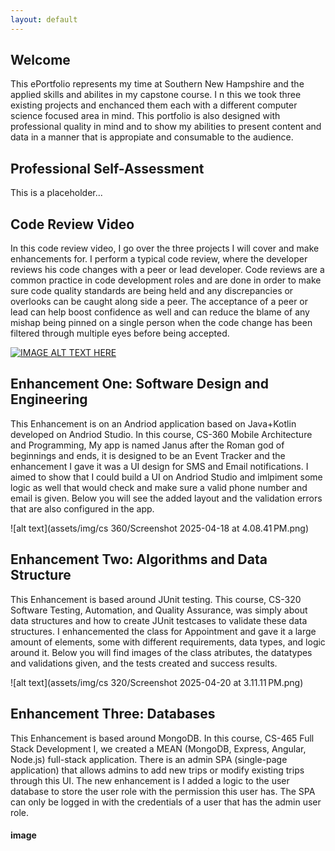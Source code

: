 ```yaml
---
layout: default
---
```


## Welcome

This ePortfolio represents my time at Southern New Hampshire and the applied skills and abilites in my capstone course. I n this we took three existing projects and enchanced them each with a different computer science focused area in mind. This portfolio is also designed with professional quality in mind and to show my abilities to present content and data in a manner that is appropiate and consumable to the audience.                                                     

## Professional Self-Assessment

This is a placeholder...

## Code Review Video

In this code review video, I go over the three projects I will cover and make enhancements for. I perform a typical code review, where the developer reviews his code changes with a peer or lead developer. Code reviews are a common practice in code development roles and are done in order to make sure code quality standards are being held and any discrepancies or overlooks can be caught along side a peer. The acceptance of a peer or lead can help boost confidence as well and can reduce the blame of any mishap being pinned on a single person when the code change has been filtered through multiple eyes before being accepted.

[![IMAGE ALT TEXT HERE](https://img.youtube.com/vi/tRtmJMMTyjE/0.jpg)](https://www.youtube.com/watch?v=tRtmJMMTyjE)


## Enhancement One: Software Design and Engineering

This Enhancement is on an Andriod application based on Java+Kotlin developed on Andriod Studio. In this course, CS-360 Mobile Architecture and Programming, My app is named Janus after the Roman god of beginnings and ends, it is designed to be an Event Tracker and the enhancement I gave it was a UI design for SMS and Email notifications. I aimed to show that I could build a UI on Andriod Studio and imlpiment some logic as well that would check and make sure a valid phone number and email is given. Below you will see the added layout and the validation errors that are also configured in the app. 

![alt text](assets/img/cs 360/Screenshot 2025-04-18 at 4.08.41 PM.png)

## Enhancement Two: Algorithms and Data Structure

This Enhancement is based around JUnit testing. This course, CS-320 Software Testing, Automation, and Quality Assurance, was simply about data structures and how to create JUnit testcases to validate these data structures. I enhancemented the class for Appointment and gave it a large amount of elements, some with different requirements, data types, and logic around it. Below you will find images of the class atributes, the datatypes and validations given, and the tests created and success results.

![alt text](assets/img/cs 320/Screenshot 2025-04-20 at 3.11.11 PM.png)

## Enhancement Three: Databases

This Enhancement is based around MongoDB. In this course, CS-465 Full Stack Development I, we created a MEAN (MongoDB, Express, Angular, Node.js) full-stack application. There is an admin SPA (single-page application) that allows admins to add new trips or modify existing trips through this UI. The new enhancement is I added a logic to the user database to store the user role with the permission this user has. The SPA can only be logged in with the credentials of a user that has the admin user role. 

#### image

